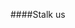 ####Stalk us

[<i class="fa fa-facebook-square fa-4x" aria-hidden="true"></i>](https://www.facebook.com/GrillCon)
[<i class="fa fa-twitter-square fa-4x" aria-hidden="true"></i>](https://twitter.com/GrillCon)
[<i class="fa fa-google-plus-square fa-4x" aria-hidden="true"></i>](https://plus.google.com/u/0/b/106688549010851146409/106688549010851146409)
[<i class="fa fa-linkedin-square fa-4x" aria-hidden="true"></i>](https://www.linkedin.com/groups/8518022)
